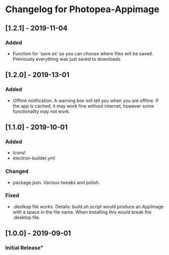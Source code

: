 # Changelog for Photopea-Appimage

## [1.2.1] - 2019-11-04

### Added
- Function for 'save as' so you can choose where files will be saved. Previously everything was just saved to downloads.

## [1.2.0] - 2019-13-01

### Added
- Offline notification. A warning box will tell you when you are offline. If the app is cached, it may work fine without internet, however some functionality may not work. 

## [1.1.0] - 2019-10-01

### Added
- Icons!
- electron-builder.yml

### Changed
- package.json. Various tweaks and polish.

### Fixed
- .destkop file works. Details: build.sh script would produce an AppImage with a space in the file name. When installing this would break the .desktop file.

## [1.0.0] - 2019-09-01
### Initial Release"



